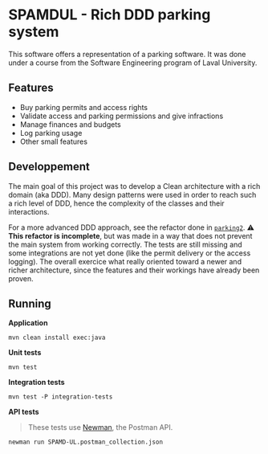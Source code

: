 # SPAMDUL - Rich DDD parking system

This software offers a representation of a parking software. It was done under a course from the Software Engineering program of Laval University.

## Features

- Buy parking permits and access rights
- Validate access and parking permissions and give infractions
- Manage finances and budgets
- Log parking usage
- Other small features

## Developpement

The main goal of this project was to develop a Clean architecture with a rich domain (aka DDD). Many design patterns were used in order to reach such a rich level of DDD, hence the complexity of the classes and their interactions.

For a more advanced DDD approach, see the refactor done in [`parking2`](./src/main/java/ca/ulaval/glo4003/spamdul/parking2). :warning: **This refactor is incomplete**, but was made in a way that does not prevent the main system from working correctly. The tests are still missing and some integrations are not yet done (like the permit delivery or the access logging). The overall exercice what really oriented toward a newer and richer architecture, since the features and their workings have already been proven. 

## Running

**Application**

```
mvn clean install exec:java
```

**Unit tests**

```
mvn test
```

**Integration tests**

```
mvn test -P integration-tests
```

**API tests**

> These tests use [Newman](https://support.postman.com/hc/en-us/articles/115003710329-What-is-Newman-), the Postman API.

```
newman run SPAMD-UL.postman_collection.json
```

